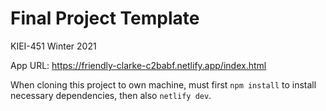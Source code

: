# Final Project Template

KIEI-451 Winter 2021

App URL:
https://friendly-clarke-c2babf.netlify.app/index.html


When cloning this project to own machine, must first `npm install` to install necessary dependencies, then also `netlify dev`. 